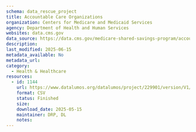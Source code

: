```yaml
---
schema: data_rescue_project 
title: Accountable Care Organizations
organization: Centers for Medicare and Medicaid Services
agency: Department of Health and Human Services
websites: data.cms.gov
data_source: https://data.cms.gov/medicare-shared-savings-program/accountable-care-organizations
description: 
last_modified: 2025-06-15
metadata_available: No
metadata_url: 
category:
  - Health & Healthcare 
resources:
  - id: 1144
    url: https://www.datalumos.org/datalumos/project/229901/version/V1/view
    format: CSV
    status: Finished
    size: 
    download_date: 2025-05-15
    maintainer: DRP, DL
    notes: 
---
```

